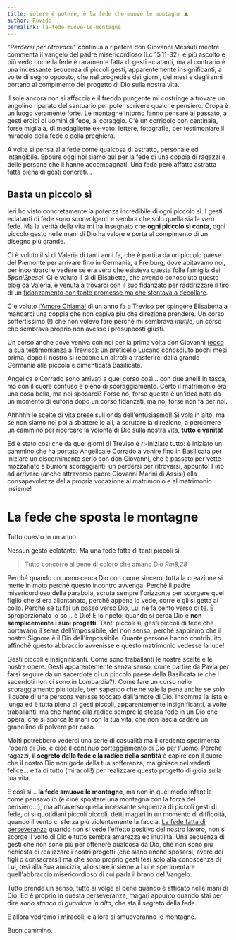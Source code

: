 ```yaml
---
title: Volere è potere, è la fede che muove le montagne ⛰️
author: Ruvido
permalink: la-fede-muove-le-montagne
---
```


"_Perdersi per ritrovarsi_" continua a ripetere don Giovanni Messuti mentre commenta il vangelo del padre misericordioso (Lc 15,11-32), e più ascolto e più vedo come la fede è raramente fatta di gesti eclatanti, ma al contrario è una incessante sequenza di piccoli gesti, apparentemente insignificanti, a volte di segno opposto, che nel progredire dei giorni, dei mesi e degli anni portano al compimento del progetto di Dio sulla nostra vita.

Il sole ancora non si affaccia e il freddo pungente mi costringe a trovare un angolino riparato del santuario per poter scrivere qualche pensiero. Oropa è un luogo veramente forte. Le montagne intorno fanno pensare al passato, a gesti eroici di uomini di fede, al coraggio. C'è un corridoio con centinaia, forse migliaia, di medagliette ex-voto: lettere, fotografie, per testimoniare il miracolo della fede e della preghiera.

A volte si pensa alla fede come qualcosa di astratto, personale ed intangibile. Eppure oggi noi siamo qui per la fede di una coppia di ragazzi e delle persone che li hanno accompagnati. Una fede però affatto astratta fatta piena di gesti concreti...

## Basta un piccolo sì

Ieri ho visto concretamente la potenza incredibile di ogni piccolo sì. I gesti eclatanti di fede sono sconvolgenti e sembra che solo quella sia la *vera* fede. Ma la verità della vita mi ha insegnato che **ogni piccolo sì conta**, ogni piccolo gesto nelle mani di Dio ha valore e porta al compimento di un disegno più grande.

Ci è voluto il sì di Valeria di tanti anni fa, che è partita da un piccolo paese del Piemonte per arrivare fino in Germania, a Freiburg, dove abitavamo noi, per incontrarci e vedere se era vero che esisteva questa folle famiglia dei _5pani2pesci_. Ci è voluto il sì di Elisabetta, che avendo conosciuto questo blog da Valeria, è venuta a trovarci con il suo fidanzato per raddrizzare il tiro di un [fidanzamento con tante promesse ma che stentava a decollare](http://5p2p.it/continua-soltanto-ad-avere-fede).

C'è voluto [l'Amore Chiama!](http://5p2p.it/tour) di un anno fa a Treviso per spingere Elisabetta a mandarci una coppia che non capiva più che direzione prendere. Un corso soffertissimo (!) che non volevo fare perché mi sembrava *inutile*, un corso che sembrava proprio non avesse i presupposti giusti. 

Un corso anche dove veniva con noi per la prima volta don Giovanni ([ecco la sua testimonianza a Treviso](https://youtu.be/jEqyNJdu19s)): un preticello Lucano conosciuto pochi mesi prima, dopo il nostro si (eccone un altro!) a trasferirci dalla grande Germania alla piccola e dimenticata Basilicata. 

Angelica e Corrado sono arrivati a quel corso così... con due anelli in tasca, ma con il cuore confuso e pieno di scoraggiamento. Certo il matrimonio era una cosa bella, ma noi sposarci? Forse no, forse questa è un'idea nata da un momento di euforia dopo un corso fidanzati, ma no, forse non fa per noi.

Ahhhhh le scelte di vita prese sull'onda dell'entusiasmo!! Si vola in alto, ma se non siamo noi poi a sbattere le ali, a scrutare la direzione, a percorrere un cammino per ricercare la volontà di Dio sulla nostra vita, **tutto è vanità!** 

Ed è stato così che da quei giorni di Treviso è ri-iniziato tutto: è iniziato un cammino che ha portato Angelica e Corrado a venire fino in Basilicata per iniziare un discernimento serio con don Giovanni, che è passato per vette mozzafiato a burroni scoraggianti: un perdersi per ritrovarsi, appunto! Fino ad arrivare (anche attraverso padre Giovanni Marini di Assisi) alla consapevolezza della propria vocazione al matrimonio e al matrimonio insieme!


# La fede che sposta le montagne

Tutto questo in un anno.

Nessun gesto eclatante. Ma una fede fatta di tanti piccoli sì.

> Tutto concorre al bene di coloro che amano Dio <cite>Rm8,28</cite>

Perché quando un uomo cerca Dio con cuore sincero, tutta la creazione si mette in moto perchè questo incontro avvenga. Perchè il padre misericordioso della parabola, scruta sempre l'orizzonte per scorgere quel figlio che si era allontanato, perchè appena lo vede, corre e gli si getta al collo. Perchè se tu fai un passo verso Dio, Lui ne fa cento verso di te. È sproporzionato lo so... è Dio! E lo ripeto: quando si cerca Dio e **non semplicemente i suoi progetti**. Tanti piccoli sì, gesti piccoli di fede che portavano il seme dell'impossibile, del non senso, perché sappiamo che il nostro Signore è il Dio dell'impossibile. Quante persone hanno contribuito affinchè questo abbraccio avvenisse e questo matrimonio vedesse la luce! 

Gesti piccoli e insignificanti. Come sono traballanti le nostre scelte e le nostre opere. Gesti apparentemente senza senso: come partire da Pavia per farsi seguire da un sacerdote di un piccolo paese della Basilicata (e che i sacerdoti non ci sono in Lombardia?). Come fare un corso nello scoraggiamento più totale, ben sapendo che ne vale la pena anche se solo il cuore di una persona venisse toccato dall'amore di Dio. Insomma la lista è lunga ed è tutta piena di gesti piccoli, apparentemente insignificanti, a volte traballanti, ma che hanno alla radice sempre la stessa fede in un Dio che opera, che si sporca le mani con la tua vita, che non lascia cadere un granellino di polvere per caso.

Molti potrebbero vederci una serie di casualità ma il credente sperimenta l'opera di Dio, e cioè il continuo corteggiamento di Dio per l'uomo. Perché ragazzi, **il segreto della fede e la radice della santità** è capire con il cuore che il nostro Dio non gode della tua sofferenza, ma gioisce nel vederti felice... e fa di tutto (miracoli!) per realizzare questo progetto di gioia sulla tua vita. 

E così sì... **la fede smuove le montagne**, ma non in quel modo infantile come pensavo io (e cioè spostare una montagna con la forza del pensiero...), ma attraverso quella incessante sequenza di piccoli gesti di fede, di sì quotidiani piccoli piccoli, detti magari in un momento di difficoltà, quando il vento ci sferza più violentemente la faccia. [La fede fatta di perseveranza](http://5p2p.it/2015/10/28/ad-occhi-chiusi.html) quando non si vede l'effetto positivo del nostro lavoro, non si scorge il volto di Dio e tutto sembra amarezza ed inutilità. Una sequenza di gesti che non sono più per ottenere qualcosa da Dio, che non sono più richiesta di realizzare i nostri progetti (che siano anche sposarsi, avere dei figli o consacrarsi) ma che sono proprio gesti tesi solo alla conoscenza di Lui, tesi alla Sua amicizia, allo stare insieme a Lui e sperimentare quell'abbraccio misericordioso di cui parla il brano del Vangelo.

Tutto prende un senso, tutto si volge al bene quando è affidato nelle mani di Dio. Ed è proprio in questa perseveranza, magari appunto quando stai per dire _sono stanco di guardare in alto_, che sta il segreto della fede.

E allora vedremo i miracoli, e allora si smuoveranno le montagne.

Buon cammino.
